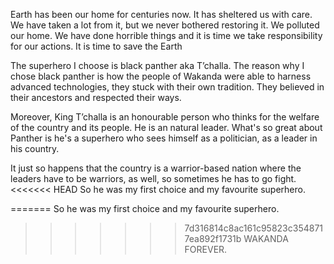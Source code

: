 Earth has been our home for centuries now. It has sheltered us with care. We have taken a lot from it, but we never bothered restoring it.
We polluted our home. We have done horrible things and it is time we take responsibility for our actions. It is time to save the Earth

The superhero I choose is black panther aka T’challa. The reason why I chose black panther is how the people of Wakanda were able to harness advanced technologies, they stuck with their own tradition. 
They believed in their ancestors and respected their ways.

Moreover, King T’challa is an honourable person who thinks for the welfare of the country and its people. He is an natural leader. 
What's so great about Panther is he's a superhero who sees himself as a politician, as a leader in his country. 

It just so happens that the country is a warrior-based nation where the leaders have to be warriors, as well, so sometimes he has to go fight. 
<<<<<<< HEAD
So he was my first choice and my favourite superhero. 

=======
So he was my first choice and my favourite superhero.
>>>>>>> 7d316814c8ac161c95823c3548717ea892f1731b
WAKANDA FOREVER.

